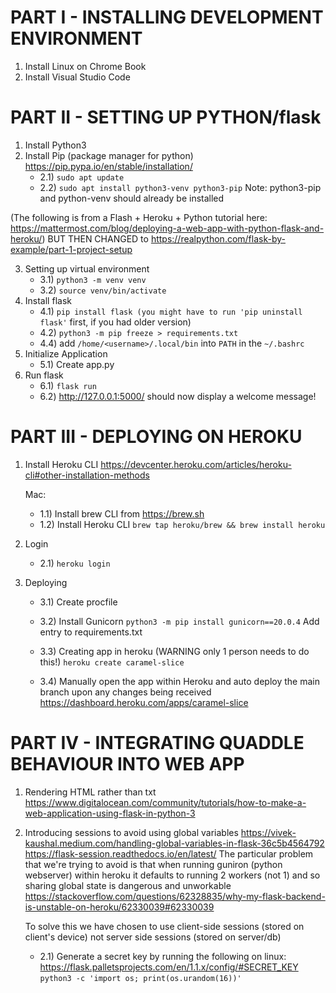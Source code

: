 # PART I - INSTALLING DEVELOPMENT ENVIRONMENT

1) Install Linux on Chrome Book
2) Install Visual Studio Code 

# PART II - SETTING UP PYTHON/flask

1) Install Python3
2) Install Pip (package manager for python)
    https://pip.pypa.io/en/stable/installation/
    - 2.1) `sudo apt update`
    - 2.2) `sudo apt install python3-venv python3-pip`
    Note: python3-pip and python-venv should already be installed

(The following is from a Flash + Heroku + Python tutorial here:
https://mattermost.com/blog/deploying-a-web-app-with-python-flask-and-heroku/)
BUT THEN CHANGED to
https://realpython.com/flask-by-example/part-1-project-setup

3) Setting up virtual environment
    - 3.1) `python3 -m venv venv`
    - 3.2) `source venv/bin/activate`
4) Install flask
    - 4.1) `pip install flask (you might have to run 'pip uninstall flask'` first, if you had older version)
    - 4.2) `python3 -m pip freeze > requirements.txt`
    - 4.4) add `/home/<username>/.local/bin` into `PATH` in the `~/.bashrc`
5) Initialize Application 
    - 5.1) Create app.py
6) Run flask
    - 6.1) `flask run`
    - 6.2) http://127.0.0.1:5000/ should now display a welcome message!

# PART III - DEPLOYING ON HEROKU

1) Install Heroku CLI
    https://devcenter.heroku.com/articles/heroku-cli#other-installation-methods

    Mac:
    - 1.1) Install brew CLI from https://brew.sh 
    - 1.2) Install Heroku CLI 
        `brew tap heroku/brew && brew install heroku`

2)  Login
    - 2.1) `heroku login`

3) Deploying
    - 3.1) Create procfile
    
    - 3.2) Install Gunicorn
        `python3 -m pip install gunicorn==20.0.4`
        Add entry to requirements.txt
    
    - 3.3) Creating app in heroku (WARNING only 1 person needs to do this!)
        `heroku create caramel-slice`
    
    - 3.4) Manually open the app within Heroku and auto deploy the main branch upon any changes being received 
        https://dashboard.heroku.com/apps/caramel-slice


# PART IV - INTEGRATING QUADDLE BEHAVIOUR INTO WEB APP

1) Rendering HTML rather than txt
    https://www.digitalocean.com/community/tutorials/how-to-make-a-web-application-using-flask-in-python-3

2) Introducing sessions to avoid using global variables
    https://vivek-kaushal.medium.com/handling-global-variables-in-flask-36c5b4564792
    https://flask-session.readthedocs.io/en/latest/
    The particular problem that we're trying to avoid is that when running guniron (python webserver) within heroku it defaults to running 2 workers (not 1) and so sharing global state is dangerous and unworkable
    https://stackoverflow.com/questions/62328835/why-my-flask-backend-is-unstable-on-heroku/62330039#62330039

    To solve this we have chosen to use client-side sessions (stored on client's device) not server side sessions (stored on server/db)
    - 2.1) Generate a secret key by running the following on linux:
        https://flask.palletsprojects.com/en/1.1.x/config/#SECRET_KEY
        `python3 -c 'import os; print(os.urandom(16))'`
